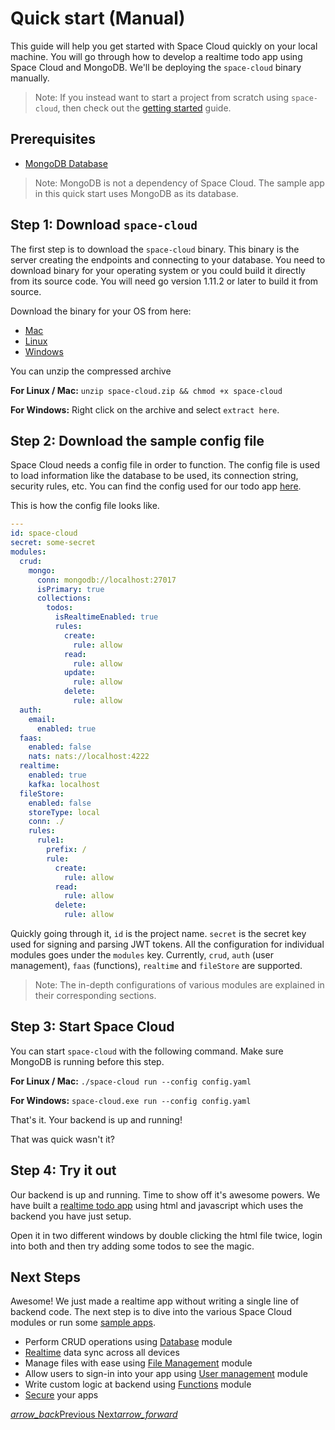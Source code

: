 # Quick start (Manual)

This guide will help you get started with Space Cloud quickly on your local machine. You will go through how to develop a realtime todo app using Space Cloud and MongoDB. We'll be deploying the `space-cloud` binary manually.

> Note: If you instead want to start a project from scratch using `space-cloud`, then check out the [getting started](/docs/getting-started) guide.

## Prerequisites
- [MongoDB Database](https://docs.mongodb.com/manual/installation/)

> Note: MongoDB is not a dependency of Space Cloud. The sample app in this quick start uses MongoDB as its database.

## Step 1: Download `space-cloud`
The first step is to download the `space-cloud` binary. This binary is the server creating the endpoints and connecting to your database.  You need to download binary for your operating system or you could build it directly from its source code. You will need go version 1.11.2 or later to build it from source.

Download the binary for your OS from here:
- [Mac](https://spaceuptech.com/downloads/darwin/space-cloud.zip)
- [Linux](https://spaceuptech.com/downloads/linux/space-cloud.zip)
- [Windows](https://spaceuptech.com/downloads/windows/space-cloud.zip)

You can unzip the compressed archive

**For Linux / Mac:** `unzip space-cloud.zip && chmod +x space-cloud`

**For Windows:** Right click on the archive and select `extract here`.

## Step 2: Download the sample config file
Space Cloud needs a config file in order to function. The config file is used to load information like the database to be used, its connection string, security rules, etc. You can find the config used for our todo app [here](https://raw.githubusercontent.com/spaceuptech/space-cloud/master/examples/realtime-todo-app/config.yaml).

This is how the config file looks like.

```yaml
---
id: space-cloud
secret: some-secret
modules:
  crud:
    mongo:
      conn: mongodb://localhost:27017
      isPrimary: true
      collections:
        todos:
          isRealtimeEnabled: true
          rules:
            create:
              rule: allow
            read:
              rule: allow
            update:
              rule: allow
            delete:
              rule: allow
  auth:
    email:
      enabled: true
  faas:
    enabled: false
    nats: nats://localhost:4222
  realtime:
    enabled: true
    kafka: localhost
  fileStore:
    enabled: false
    storeType: local
    conn: ./
    rules:
      rule1:
        prefix: /
        rule:
          create:
            rule: allow
          read:
            rule: allow
          delete:
            rule: allow
```
Quickly going through it, `id` is the project name. `secret` is the secret key used for signing and parsing JWT tokens. All the configuration for individual modules goes under the `modules` key. Currently, `crud`, `auth` (user management), `faas` (functions), `realtime` and `fileStore` are supported.

> Note: The in-depth configurations of various modules are explained in their corresponding sections.

## Step 3: Start Space Cloud
You can start `space-cloud` with the following command. Make sure MongoDB is running before this step.

**For Linux / Mac:** `./space-cloud run --config config.yaml`

**For Windows:** `space-cloud.exe run --config config.yaml`

That's it. Your backend is up and running!

That was quick wasn't it?

## Step 4: Try it out
Our backend is up and running. Time to show off it's awesome powers. We have built a [realtime todo app](https://raw.githubusercontent.com/spaceuptech/space-cloud/master/examples/realtime-todo-app/index.html) using html and javascript which uses the backend you have just setup. 

Open it in two different windows by double clicking the html file twice, login into both and then try adding some todos to see the magic.

## Next Steps
Awesome! We just made a realtime app without writing a single line of backend code. The next step is to dive into the various Space Cloud modules or run some [sample apps](/docs/quick-start/sample-apps).
- Perform CRUD operations using [Database](/docs/database/) module
- [Realtime](/docs/realtime/) data sync across all devices
- Manage files with ease using [File Management](/docs/file-storage) module
- Allow users to sign-in into your app using [User management](/docs/user-management) module
- Write custom logic at backend using [Functions](/docs/functions/) module
- [Secure](/docs/security) your apps

<div class="btns-wrapper">
  <a href="/docs/quick-start/overview" class="waves-effect waves-light btn primary-btn-border btn-small">
    <i class="material-icons btn-with-icon">arrow_back</i>Previous
  </a>
  <a href="/docs/quick-start/sample-apps" class="waves-effect waves-light btn primary-btn-fill btn-small">
    Next<i class="material-icons btn-with-icon">arrow_forward</i>
  </a>
</div>
